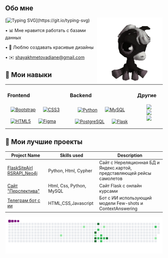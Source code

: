## Обо мне

<img align='right' src='https://github.com/DiShaYa/DiShaYa/blob/main/ae24829ef1819eadb52252989f4a5139.gif' width='210'>

[![Typing SVG](https://readme-typing-svg.demolab.com?font=Fira+Code&weight=500&size=16&pause=810&color=552FA9&width=426&height=25&lines=>+%D0%9D%D0%B0%D1%87%D0%B8%D0%BD%D0%B0%D1%8E%D1%89%D0%B0%D1%8F+%D1%80%D0%B0%D0%B7%D1%80%D0%B0%D0%B1%D0%BE%D1%82%D1%87%D0%B8%D1%86%D0%B0_)](https://git.io/typing-svg)



• 📊 Мне нравится работать с базами данных

• 🎀 Люблю создавать красивые дизайны

• ✉️ shayakhmetovadiane@gmail.com






## 🧩 Мои навыки 

<table style="width: 100%; table-layout: auto;"><tr><td valign="top" >



   
<div align="center;"> 
  <h3>Frontend</h3> 
  <a href="https://getbootstrap.com/docs/3.4/javascript/" target="_blank"><img style="margin: 10px" src="https://profilinator.rishav.dev/skills-assets/bootstrap-plain.svg" alt="Bootstrap" height="60" /></a>  
  <a href="https://www.w3schools.com/css/" target="_blank"><img style="margin: 10px" src="https://profilinator.rishav.dev/skills-assets/css3-original-wordmark.svg" alt="CSS3" height="60" /></a>  
  <a href="https://en.wikipedia.org/wiki/HTML5" target="_blank"><img style="margin: 10px" src="https://profilinator.rishav.dev/skills-assets/html5-original-wordmark.svg" alt="HTML5" height="60" /></a>  
  <a href="https://www.figma.com/" target="_blank"><img style="margin: 10px" src="https://profilinator.rishav.dev/skills-assets/figma-icon.svg" alt="Figma" height="60" /></a>  
</div>

</td><td valign="top" >



### Backend  
<div align="center">  
<a href="https://www.python.org/" target="_blank"><img style="margin: 10px" src="https://profilinator.rishav.dev/skills-assets/python-original.svg" alt="Python" height="60"  width="" align="center"/></a>  
<a href="https://www.mysql.com/" target="_blank"><img style="margin: 10px" src="https://profilinator.rishav.dev/skills-assets/mysql-original-wordmark.svg" alt="MySQL" height="60" /></a>  
<a href="https://www.postgresql.org/" target="_blank"><img style="margin: 10px" src="https://profilinator.rishav.dev/skills-assets/postgresql-original-wordmark.svg" alt="PostgreSQL" height="60" /></a>  
<a href="https://flask.palletsprojects.com/" target="_blank"><img style="margin: 10px" src="https://profilinator.rishav.dev/skills-assets/flask.png" alt="Flask" height="60" /></a>  
</div>

</td><td valign="top" >



### Другие  

 <div align="center" style="padding: 0 20px;">
   <img src="https://upload.wikimedia.org/wikipedia/commons/e/e5/Neo4j-logo_color.png" align="center" height="34" width="" />

   <img src="https://huggingface.co/datasets/huggingface/brand-assets/resolve/main/hf-logo-with-title.png" align="center" height="40" width="" />

   <img src="https://upload.wikimedia.org/wikipedia/commons/thumb/d/d7/SQLAlchemy.svg/220px-SQLAlchemy.svg.png" align="center" height="45" width="" />
 </div>  


</td></tr></table>  



## 💼 Мои лучшие проекты 
<table>
  <thead>
    <tr>
      <th>Project Name</th>
      <th>Skills used</th>
      <th>Description</th>
    </tr>
  </thead>
  <tbody>
    <tr>
      <td>
          <a href='https://github.com/DiShaYa/FlaskSiteAirl'>FlaskSiteAirl</a>
          <a href='https://github.com/DiShaYa/RSRAPI_Neo4j'>RSRAPI_Neo4j</a>
      </td>
      <td>Python, Html, Cypher</td>
      <td>Сайт с Нереляционная БД и Яндекс.картой, представляющей рейсы самолетов</td>
    </tr>
    <tr>
      <td><a href='https://github.com/DiShaYa/vkr-iintegrated-development-environment-for-educational-systems-'>Сайт "Перспектива"</a></td>
      <td>Html, Css, Python, MySQL</td>
      <td>Сайт Flask с онлайн курсами</td>
    </tr>
    <tr>
      <td><a href="https://github.com/DiShaYa/AI-Tg-bot-models-FewShotClassificationAndContextQuestionAnswering">Телеграм бот с ии</a></td>
      <td>HTML,CSS,Javascript</td>
      <td>Бот с ИИ использующий модели Few-shots и ContextAnswering</td>
    </tr>
  </tbody>
</table>


![snake gif](https://github.com/DiShaYa/DiShaYa/blob/output/github-contribution-grid-snake.gif)

<!--
**DiShaYa/DiShaYa** is a ✨ _special_ ✨ repository because its `README.md` (this file) appears on your GitHub profile.

Here are some ideas to get you started:

- 🔭 I’m currently working on ...
- 🌱 I’m currently learning ...
- 👯 I’m looking to collaborate on ...
- 🤔 I’m looking for help with ...
- 💬 Ask me about ...
- 📫 How to reach me: ...
- 😄 Pronouns: ...
- ⚡ Fun fact: ...
-->
